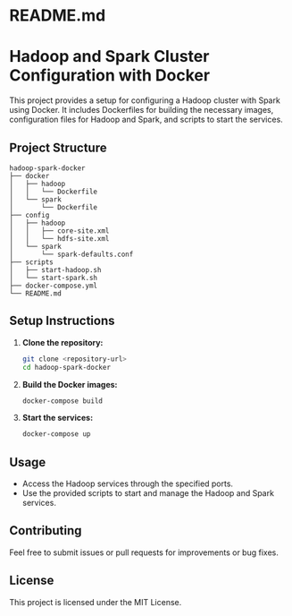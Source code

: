 # README.md

# Hadoop and Spark Cluster Configuration with Docker

This project provides a setup for configuring a Hadoop cluster with Spark using Docker. It includes Dockerfiles for building the necessary images, configuration files for Hadoop and Spark, and scripts to start the services.

## Project Structure

```
hadoop-spark-docker
├── docker
│   ├── hadoop
│   │   └── Dockerfile
│   └── spark
│       └── Dockerfile
├── config
│   ├── hadoop
│   │   ├── core-site.xml
│   │   └── hdfs-site.xml
│   └── spark
│       └── spark-defaults.conf
├── scripts
│   ├── start-hadoop.sh
│   └── start-spark.sh
├── docker-compose.yml
└── README.md
```

## Setup Instructions

1. **Clone the repository:**
   ```bash
   git clone <repository-url>
   cd hadoop-spark-docker
   ```

2. **Build the Docker images:**
   ```bash
   docker-compose build
   ```

3. **Start the services:**
   ```bash
   docker-compose up
   ```

## Usage

- Access the Hadoop services through the specified ports.
- Use the provided scripts to start and manage the Hadoop and Spark services.

## Contributing

Feel free to submit issues or pull requests for improvements or bug fixes.

## License

This project is licensed under the MIT License.